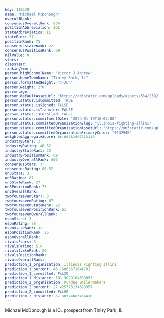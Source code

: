 ```yaml
---
key: 113639
name: "Michael McDonough"
overallRank: 
consensusOverallRank: 806
positionAbbreviation: IOL
stateAbbreviation: IL
stateRank: 27
positionRank: 75
consensusStateRank: 22
consensusPositionRank: 69
nilValue: 0
stars: 
classYear: 
rankingYear: 
person.highSchoolName: "Victor J Andrew"
person.homeTownName: "Tinley Park, IL"
person.formattedHeight: "3-Jun"
person.weight: 270
person.age: 
person.defaultAssetUrl: "https://on3static.com/uploads/assets/564/239/239564.png"
person.status.isCommitted: TRUE
person.status.isSigned: FALSE
person.status.isTransfer: FALSE
person.status.isEnrolled: FALSE
person.status.commitmentDate: "2024-01-19T16:05:00"
person.status.committedOrganizationSlug: "illinois-fighting-illini"
person.status.committedOrganizationAssetUrl: "https://on3static.com/uploads/assets/821/149/149821.svg"
person.status.committedOrganizationPrimaryColor: "#13294B"
weightedAggregateScore: 86.80281967213115
industryStars: 3
industryRating: 86.52
industryStateRank: 22
industryPositionRank: 69
industryOverallRank: 806
consensusStars: 3
consensusRating: 86.52
on3Stars: 3
on3Rating: 87
on3StateRank: 27
on3PositionRank: 75
on3OverallRank: 
twofoursevenStars: 3
twofoursevenRating: 87
twofoursevenStateRank: 22
twofoursevenPositionRank: 61
twofoursevenOverallRank: 
espnStars: 3
espnRating: 78
espnStateRank: 12
espnPositionRank: 26
espnOverallRank: 
rivalsStars: 3
rivalsRating: 5.6
rivalsStateRank: 20
rivalsPositionRank: 
rivalsOverallRank: 
prediction_1_organization: Illinois Fighting Illini
prediction_1_percent: 46.26865671641791
prediction_1_committed: FALSE
prediction_1_distance: 103.3029184509893
prediction_2_organization: Purdue Boilermakers
prediction_2_percent: 27.425373134328357
prediction_2_committed: FALSE
prediction_2_distance: 87.36574683464438
---
```

Michael McDonough is a IOL prospect from Tinley Park, IL.